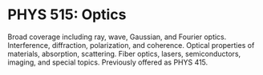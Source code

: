 # PHYS 515: Optics

Broad coverage including ray, wave, Gaussian, and Fourier optics. Interference, diffraction, polarization, and coherence. Optical properties of materials, absorption, scattering. Fiber optics, lasers, semiconductors, imaging, and special topics. Previously offered as PHYS 415.
